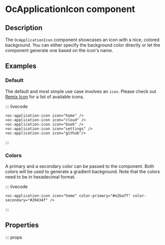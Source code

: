 # OcApplicationIcon component

## Description

The `OcApplicationIcon` component showcases an icon with a nice, colored background. You can either specify the background color directly or let the component generate one based on the icon's name.

## Examples

### Default

The default and most simple use case involves an `icon`. Please check out [Remix Icon](https://remixicon.com/) for a list of available icons.

::: livecode
```vue
<oc-application-icon icon="home" />
<oc-application-icon icon="cloud" /> 
<oc-application-icon icon="book" /> 
<oc-application-icon icon="settings" /> 
<oc-application-icon icon="github"/>
```
:::

### Colors

A primary and a secondary color can be passed to the component. Both colors will be used to generate a gradient background. Note that the colors need to be in hexadecimal format.

::: livecode
```vue
<oc-application-icon icon="home" color-primary="#e2baff" color-secondary="#20434f" />
```
:::

## Properties

::: props
